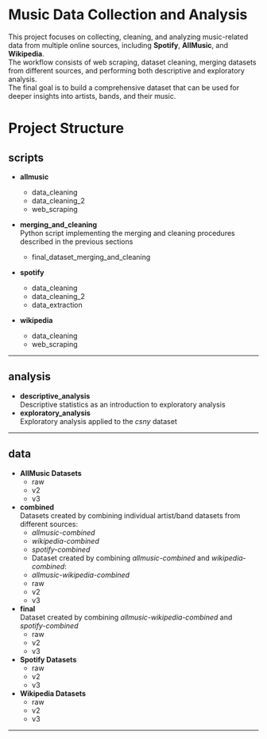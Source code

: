 # Music Data Collection and Analysis

This project focuses on collecting, cleaning, and analyzing music-related data from multiple online sources, including **Spotify**, **AllMusic**, and **Wikipedia**.  
The workflow consists of web scraping, dataset cleaning, merging datasets from different sources, and performing both descriptive and exploratory analysis.  
The final goal is to build a comprehensive dataset that can be used for deeper insights into artists, bands, and their music.

# Project Structure

## scripts
- **allmusic**
  - data_cleaning
  - data_cleaning_2
  - web_scraping
- **merging_and_cleaning** <br>
Python script implementing the merging and cleaning procedures described in the previous sections
  - final_dataset_merging_and_cleaning

- **spotify**
  - data_cleaning
  - data_cleaning_2
  - data_extraction
  
- **wikipedia**
  - data_cleaning
  - web_scraping

---

## analysis
- **descriptive_analysis**  
  Descriptive statistics as an introduction to exploratory analysis
- **exploratory_analysis**  
  Exploratory analysis applied to the *csny* dataset

---

## data
- **AllMusic Datasets**
  - raw
  - v2
  - v3
- **combined** <br>
Datasets created by combining individual artist/band datasets from different sources:
  - *allmusic-combined*
  - *wikipedia-combined*
  - *spotify-combined*
  - Dataset created by combining *allmusic-combined* and *wikipedia-combined*:  
  - *allmusic-wikipedia-combined*
  - raw
  - v2
  - v3
- **final** <br>
Dataset created by combining *allmusic-wikipedia-combined* and *spotify-combined*
  - raw
  - v2
  - v3
- **Spotify Datasets**
  - raw
  - v2
  - v3
- **Wikipedia Datasets**
  - raw
  - v2
  - v3

---
